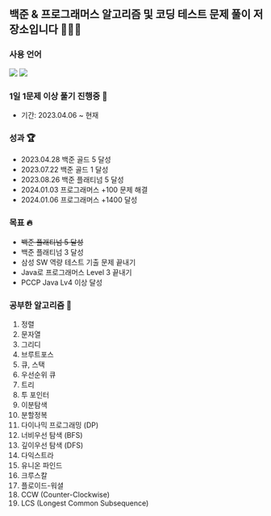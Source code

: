 ## 백준 & 프로그래머스 알고리즘 및 코딩 테스트 문제 풀이 저장소입니다 👨🏻‍💻

### 사용 언어
<img src="https://img.shields.io/badge/java-007396?style=for-the-badge&logo=java&logoColor=white"> <img src="https://img.shields.io/badge/python-3776AB?style=for-the-badge&logo=python&logoColor=white"><br>

### 1일 1문제 이상 풀기 진행중 🌱
- 기간: 2023.04.06 ~ 현재<br>

### 성과 🏆
- 2023.04.28 백준 골드 5 달성
- 2023.07.22 백준 골드 1 달성
- 2023.08.26 백준 플래티넘 5 달성
- 2024.01.03 프로그래머스 +100 문제 해결
- 2024.01.06 프로그래머스 +1400 달성

### 목표 🔥
- ~~백준 플래티넘 5 달성~~
- 백준 플래티넘 3 달성
- 삼성 SW 역량 테스트 기출 문제 끝내기
- Java로 프로그래머스 Level 3 끝내기
- PCCP Java Lv4 이상 달성

### 공부한 알고리즘 🧐
1. 정렬
2. 문자열
3. 그리디
4. 브루트포스
5. 큐, 스택
6. 우선순위 큐
7. 트리
8. 투 포인터
9. 이분탐색
10. 분할정복
11. 다이나믹 프로그래밍 (DP)
12. 너비우선 탐색 (BFS)
13. 깊이우선 탐색 (DFS)
14. 다익스트라
15. 유니온 파인드
16. 크루스칼
17. 플로이드-워셜
18. CCW (Counter-Clockwise)
19. LCS (Longest Common Subsequence) 
